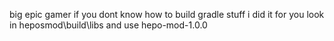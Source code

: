 big epic gamer
                              if you dont know how to build gradle stuff i did it for you
                              look in heposmod\build\libs and use hepo-mod-1.0.0
